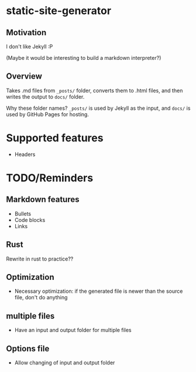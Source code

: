 # static-site-generator
## Motivation
I don't like Jekyll :P

(Maybe it would be interesting to build a markdown interpreter?)

## Overview
Takes .md files from `_posts/` folder, converts them to .html files, and then writes the output to `docs/` folder. 

Why these folder names? `_posts/` is used by Jekyll as the input, and `docs/` is used by GitHub Pages for hosting. 

# Supported features
- Headers

# TODO/Reminders
## Markdown features
- Bullets
- Code blocks
- Links

## Rust
Rewrite in rust to practice??

## Optimization
- Necessary optimization: if the generated file is newer than the source file, don't do anything
## multiple files
- Have an input and output folder for multiple files


## Options file
- Allow changing of input and output folder